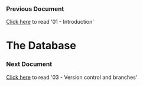 ### Previous Document

[Click here][previous] to read '01 - Introduction'

# The Database

### Next Document

[Click here][next] to read '03 - Version control and branches'

[previous]: 01%20-%20Introduction.md
[next]: 03%20-%20Version%20control%20and%20branches.md